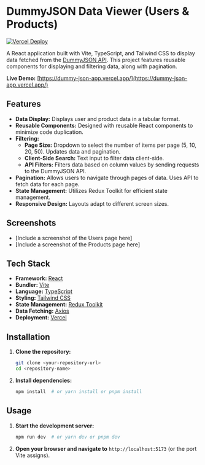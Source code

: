 # DummyJSON Data Viewer (Users & Products)

[![Vercel Deploy](https://vercel.com/button)](https://dummy-json-app.vercel.app/)

A React application built with Vite, TypeScript, and Tailwind CSS to display data fetched from the [DummyJSON API](https://dummyjson.com/). This project features reusable components for displaying and filtering data, along with pagination.

**Live Demo:** [https://dummy-json-app.vercel.app/](https://dummy-json-app.vercel.app/)

## Features

- **Data Display:** Displays user and product data in a tabular format.
- **Reusable Components:** Designed with reusable React components to minimize code duplication.
- **Filtering:**
  - **Page Size:** Dropdown to select the number of items per page (5, 10, 20, 50). Updates data and pagination.
  - **Client-Side Search:** Text input to filter data client-side.
  - **API Filters:** Filters data based on column values by sending requests to the DummyJSON API.
- **Pagination:** Allows users to navigate through pages of data. Uses API to fetch data for each page.
- **State Management:** Utilizes Redux Toolkit for efficient state management.
- **Responsive Design:** Layouts adapt to different screen sizes.

## Screenshots

- [Include a screenshot of the Users page here]
- [Include a screenshot of the Products page here]

## Tech Stack

- **Framework:** [React](https://reactjs.org/)
- **Bundler:** [Vite](https://vitejs.dev/)
- **Language:** [TypeScript](https://www.typescriptlang.org/)
- **Styling:** [Tailwind CSS](https://tailwindcss.com/)
- **State Management:** [Redux Toolkit](https://redux-toolkit.js.org/)
- **Data Fetching:** [Axios](https://axios-http.com/)
- **Deployment:** [Vercel](https://vercel.com/)

## Installation

1.  **Clone the repository:**

    ```bash
    git clone <your-repository-url>
    cd <repository-name>
    ```

2.  **Install dependencies:**

    ```bash
    npm install  # or yarn install or pnpm install
    ```

## Usage

1.  **Start the development server:**

    ```bash
    npm run dev  # or yarn dev or pnpm dev
    ```

2.  **Open your browser and navigate to** `http://localhost:5173` (or the port Vite assigns).
